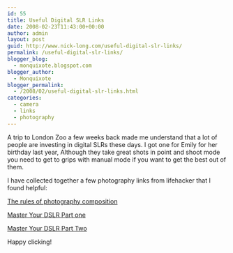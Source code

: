 ```yaml
---
id: 55
title: Useful Digital SLR Links
date: 2008-02-23T11:43:00+00:00
author: admin
layout: post
guid: http://www.nick-long.com/useful-digital-slr-links/
permalink: /useful-digital-slr-links/
blogger_blog:
  - monquixote.blogspot.com
blogger_author:
  - Monquixote
blogger_permalink:
  - /2008/02/useful-digital-slr-links.html
categories:
  - camera
  - links
  - photography
---
```

A trip to London Zoo a few weeks back made me understand that a lot of people are investing in digital SLRs these days. I got one for Emily for her birthday last year, Although they take great shots in point and shoot mode you need to get to grips with manual mode if you want to get the best out of them.

I have collected together a few photography links from lifehacker that I found helpful:

[The rules of photography composition](http://feeds.gawker.com/~r/lifehacker/full/~3/205255824/the-rules-of-photography-composition)

[Master Your DSLR Part one](http://feeds.gawker.com/~r/lifehacker/full/~3/185877552/master-your-dslr-camera-part-1-program-mode-323605.php)

[Master Your DSLR Part Two](http://feeds.gawker.com/~r/lifehacker/full/~3/193051505/master-your-dslr-camera-part-2-manual-mode-and-more-328488.php)

Happy clicking!